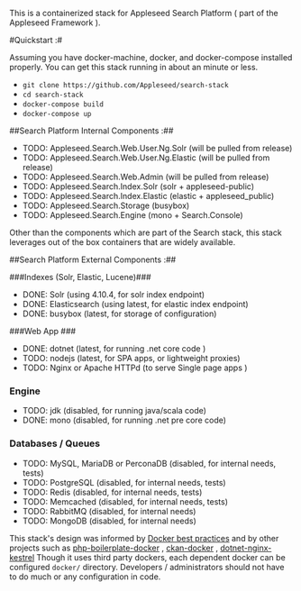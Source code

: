 
This is a containerized stack for Appleseed Search Platform ( part of the Appleseed Framework ). 

#Quickstart :#

Assuming you have docker-machine, docker, and docker-compose installed properly. You can get this stack running 
in about an minute or less. 

- `git clone https://github.com/Appleseed/search-stack`
- `cd search-stack`
- `docker-compose build`
- `docker-compose up`

##Search Platform Internal Components :##

- TODO: Appleseed.Search.Web.User.Ng.Solr (will be pulled from release)
- TODO: Appleseed.Search.Web.User.Ng.Elastic (will be pulled from release)
- TODO: Appleseed.Search.Web.Admin  (will be pulled from release)
- TODO: Appleseed.Search.Index.Solr (solr + appleseed-public)
- TODO: Appleseed.Search.Index.Elastic (elastic + appleseed_public)
- TODO: Appleseed.Search.Storage (busybox) 
- TODO: Appleseed.Search.Engine (mono + Search.Console) 

Other than the components which are part of the Search stack, this stack leverages out of the box containers that are widely available. 

##Search Platform External Components :##

###Indexes (Solr, Elastic, Lucene)###
- DONE: Solr (using 4.10.4, for solr index endpoint)
- DONE: Elasticsearch (using latest, for elastic index endpoint)
- DONE: busybox (latest, for storage of configuration)

###Web App ###
- DONE: dotnet (latest, for running .net core code )
- TODO: nodejs (latest, for SPA apps, or lightweight proxies)
- TODO: Nginx or Apache HTTPd (to serve Single page apps )

### Engine ###
- TODO: jdk (disabled, for running java/scala code)
- DONE: mono (disabled, for running .net pre core code)

### Databases / Queues ###
- TODO: MySQL, MariaDB or PerconaDB (disabled, for internal needs, tests)
- TODO: PostgreSQL (disabled, for internal needs, tests)
- TODO: Redis (disabled, for internal needs, tests)
- TODO: Memcached (disabled, for internal needs, tests)
- TODO: RabbitMQ (disabled, for internal needs)
- TODO: MongoDB (disabled, for internal needs)

This stack's design was informed by [Docker best practices](https://docs.docker.com/articles/dockerfile_best-practices/) and by other 
projects such as [php-boilerplate-docker](https://github.com/webdevops/php-docker-boilerplate/) , [ckan-docker](https://github.com/ckan/ckan-docker/) ,
[dotnet-nginx-kestrel](https://github.com/sesispla/docker-nginx-kestrel) 
Though it uses third party dockers, each dependent docker can be configured `docker/` directory. Developers / administrators
should not have to do much or any configuration in code. 


